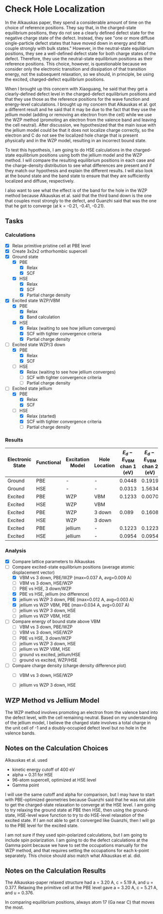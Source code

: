 # Check Hole Localization

In the Alkauskas paper, they spend a considerable amount of time on the choice of reference positions. They say that, in the charged-state equilibrium
positions, they do not see a clearly defined defect state for the negative charge state of the defect. Instead, they see "one or more diffuse
single-particle defect states that have moved down in energy and that couple strongly with bulk states." However, in the neutral-state equilibrium
positions, they see a well-defined defect state for both charge states of the defect. Therefore, they use the neutral-state equilibrium positions as
their reference positions. This choice, however, is questionable because we consider only the electronic transition and dissipation of that transition
energy, not the subsequent relaxation, so we should, in principle, be using the excited, charged-defect equilibrium positions.

When I brought up this concern with Xiaoguang, he said that they get a clearly-defined defect level in the charged-defect equilibrium positions and 
that they use those as the reference positions for the wave function and energy-level calculations. I brought up my concern that Alkauskas et al. got a 
different result and he said that it may be due to the fact that they use the jellium model (adding or removing an electron from the cell) while we use 
the WZP method (promoting an electron from the valence band and leaving the cell neutral). After discussion, we hypothesized that the main issue with
the jellium model could be that it does not localize charge correctly, so the electron and C do not see the localized hole charge that is present physically
and in the WZP model, resulting in an incorrect bound state. 

To test this hypothesis, I am going to do HSE calculations in the charged-state equilibrium positions using both the jellium model and the WZP method. I 
will compare the resulting equilibrium positions in each case and the charge-density distribution to see what differences are present and if they match
our hypothesis and explain the different results. I will also look at the bound state and the band state to ensure that they are sufficiently localized and 
diffuse, respectively.

I also want to see what the effect is of the band for the hole in the WZP method because Alkauskas et al. said that the third band down is the one that
couples most strongly to the defect, and Guanzhi said that was the one that he got to converge (at k = -0.21, -0.41, -0.21).

## Tasks

### Calculations

- [x] Relax primitive pristine cell at PBE level
- [x] Create 3x2x2 orthorhombic supercell
- [x] Ground state
  - [x] PBE
    - [x] Relax
    - [x] SCF
  - [x] HSE
    - [x] Relax
    - [x] SCF 
    - [x] Partial charge density
- [x] Excited state WZP/VBM
  - [x] PBE
    - [x] Relax
    - [x] Band calculation
  - [x] HSE
    - [x] Relax (waiting to see how jellium converges)
    - [x] SCF with tighter convergence criteria 
    - [x] Partial charge density
- [ ] Excited state WZP/3 down
  - [x] PBE
    - [x] Relax
    - [x] SCF
  - [ ] HSE
    - [x] Relax (waiting to see how jellium converges)
    - [ ] SCF with tighter convergence criteria
    - [ ] Partial charge density
- [ ] Excited state jellium
  - [x] PBE
    - [x] Relax
    - [x] SCF
  - [ ] HSE
    - [x] Relax (started)
    - [x] SCF with tighter convergence criteria
    - [ ] Partial charge density

### Results

| Electronic State | Functional | Excitation Model | Hole Location | $E_d  - E_{\text{VBM}}$ chan 1 (eV) | $E_d  - E_{\text{VBM}}$ chan 2 (eV) |
| --- | --- | --- | --- | --- | --- |
| Ground | PBE | - | - | 0.0448 | 0.1919 |
| Ground | HSE | - | - | 0.0313 | 1.5634 |
| Excited | PBE | WZP | VBM | 0.1233 | 0.0070 |
| Excited | HSE | WZP | VBM | | |
| Excited | PBE | WZP | 3 down | 0.089 | 0.1608 |
| Excited | HSE | WZP | 3 down | | |
| Excited | PBE | jellium | - | 0.1223 | 0.1223 |
| Excited | HSE | jellium | - | 0.0954 | 0.0954 |


### Analysis

- [x] Compare lattice parameters to Alkauskas
- [ ] Compare excited-state equilibrium positions (average atomic displacement vector)
  - [x] VBM vs 3 down, PBE/WZP (max=0.037 A, avg=0.009 A)
  - [ ] VBM vs 3 down, HSE/WZP
  - [ ] PBE vs HSE, 3 down/WZP
  - [x] PBE vs HSE, jellium (no difference)
  - [x] jellium vs WZP 3 down, PBE (max=0.012 A, avg=0.003 A)
  - [x] jellium vs WZP VBM, PBE (max=0.034 A, avg=0.007 A)
  - [ ] jellium vs WZP 3 down, HSE
  - [ ] jellium vs WZP VBM, HSE
- [ ] Compare energy of bound state above VBM
  - [ ] VBM vs 3 down, PBE/WZP
  - [ ] VBM vs 3 down, HSE/WZP
  - [ ] PBE vs HSE, 3 down/WZP
  - [ ] jellium vs WZP 3 down, HSE
  - [ ] jellium vs WZP VBM, HSE
  - [ ] ground vs excited, jellium/HSE
  - [ ] ground vs excited, WZP/HSE
- [ ] Compare charge density (charge density difference plot)
  - [ ] VBM vs 3 down, HSE/WZP
  - [ ] jellium vs WZP 3 down, HSE


## WZP Method vs Jellium Model

The WZP method involves promoting an electron from the valence band into the defect level, with the cell remaining neutral. Based on my understanding of the
jellium model, I believe the charged state involves a total charge in the unit cell of -1 and a doubly-occupied defect level but no hole in the valence 
bands. 

## Notes on the Calculation Choices

Alkauskas et al. used
* kinetic energy cutoff of 400 eV
* alpha = 0.31 for HSE
* 96-atom supercell, optimized at HSE level
* Gamma point

I will use the same cutoff and alpha for comparison, but I may have to start with PBE-optimized geometries because Guanzhi said that he was not able to get 
the charged-state relaxation to converge at the HSE level. I am going to try relaxing the ground state at PBE then HSE, then using the ground-state, 
HSE-level wave function to try to do HSE-level relaxation of the excited state. If I am not able to get it converged like Guanzhi, then I will go to the PBE level for the excited state.

I am not sure if they used spin-polarized calculations, but I am going to include spin polarization. I am going to do the defect calculations at the Gamma 
point because we have to set the occupations manually for the WZP method, and that requires setting the occupations for each k-point separately. This choice
should also match what Alkauskas et al. did.

## Notes on the Calculation Results

The Alkauskas-paper relaxed structure had a = 3.20 A, c = 5.19 A, and u = 0.377. Relaxing the primitive cell at the PBE level gave a = 3.20 A, c = 5.21 A, 
and u = 0.376.

In comparing equilibrium positions, always atom 17 (Ga near C) that moves the most.
